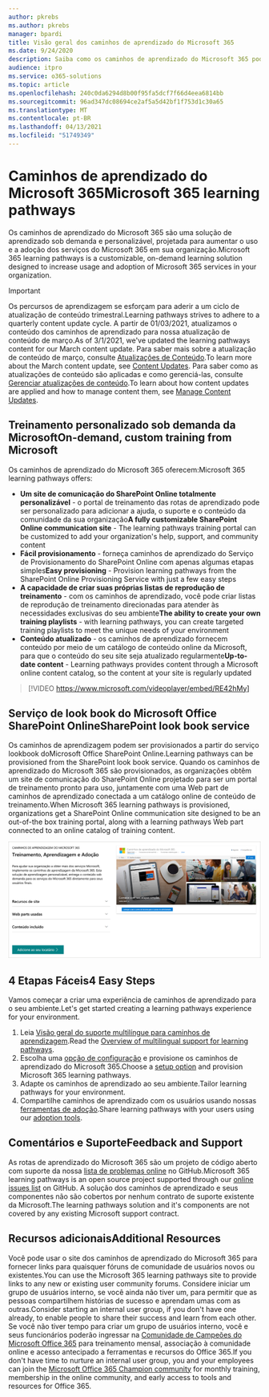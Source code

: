 ```yaml
---
author: pkrebs
ms.author: pkrebs
manager: bpardi
title: Visão geral dos caminhos de aprendizado do Microsoft 365
ms.date: 9/24/2020
description: Saiba como os caminhos de aprendizado do Microsoft 365 podem acelerar o uso e a adoção dos serviços do Microsoft 365 em sua organização. Os caminhos de aprendizado incluem uma Web part personalizada do SharePoint Online e um moderno site de treinamento em comunicações do SharePoint Online que é facilmente provisionado para o locatário do Microsoft 365.
audience: itpro
ms.service: o365-solutions
ms.topic: article
ms.openlocfilehash: 240c0da6294d8b00f95fa5dcf7f66d4eea6814bb
ms.sourcegitcommit: 96ad347dc08694ce2af5a5d42bf1f753d1c30a65
ms.translationtype: MT
ms.contentlocale: pt-BR
ms.lasthandoff: 04/13/2021
ms.locfileid: "51749349"
---
```

# <a name="microsoft-365-learning-pathways"></a><span data-ttu-id="9ab80-104">Caminhos de aprendizado do Microsoft 365</span><span class="sxs-lookup"><span data-stu-id="9ab80-104">Microsoft 365 learning pathways</span></span> 
<span data-ttu-id="9ab80-105">Os caminhos de aprendizado do Microsoft 365 são uma solução de aprendizado sob demanda e personalizável, projetada para aumentar o uso e a adoção dos serviços do Microsoft 365 em sua organização.</span><span class="sxs-lookup"><span data-stu-id="9ab80-105">Microsoft 365 learning pathways is a customizable, on-demand learning solution designed to increase usage and adoption of Microsoft 365 services in your organization.</span></span>    

> [!IMPORTANT]
> <span data-ttu-id="9ab80-106">Os percursos de aprendizagem se esforçam para aderir a um ciclo de atualização de conteúdo trimestral.</span><span class="sxs-lookup"><span data-stu-id="9ab80-106">Learning pathways strives to adhere to a quarterly content update cycle.</span></span> <span data-ttu-id="9ab80-107">A partir de 01/03/2021, atualizamos o conteúdo dos caminhos de aprendizado para nossa atualização de conteúdo de março.</span><span class="sxs-lookup"><span data-stu-id="9ab80-107">As of 3/1/2021, we've updated the learning pathways content for our March content update.</span></span> <span data-ttu-id="9ab80-108">Para saber mais sobre a atualização de conteúdo de março, consulte [Atualizações de Conteúdo](custom_contentupdates.md).</span><span class="sxs-lookup"><span data-stu-id="9ab80-108">To learn more about the March content update, see [Content Updates](custom_contentupdates.md).</span></span> <span data-ttu-id="9ab80-109">Para saber como as atualizações de conteúdo são aplicadas e como gerenciá-las, consulte [Gerenciar atualizações de conteúdo](custom_contentupdatesmanage.md).</span><span class="sxs-lookup"><span data-stu-id="9ab80-109">To learn about how content updates are applied and how to manage content them, see [Manage Content Updates](custom_contentupdatesmanage.md).</span></span>  

## <a name="on-demand-custom-training-from-microsoft"></a><span data-ttu-id="9ab80-110">Treinamento personalizado sob demanda da Microsoft</span><span class="sxs-lookup"><span data-stu-id="9ab80-110">On-demand, custom training from Microsoft</span></span>

<span data-ttu-id="9ab80-111">Os caminhos de aprendizado do Microsoft 365 oferecem:</span><span class="sxs-lookup"><span data-stu-id="9ab80-111">Microsoft 365 learning pathways offers:</span></span>

- <span data-ttu-id="9ab80-112">**Um site de comunicação do SharePoint Online totalmente personalizável** - o portal de treinamento das rotas de aprendizado pode ser personalizado para adicionar a ajuda, o suporte e o conteúdo da comunidade da sua organização</span><span class="sxs-lookup"><span data-stu-id="9ab80-112">**A fully customizable SharePoint Online communication site** - The learning pathways training portal can be customized to add your organization's help, support, and community content</span></span>
- <span data-ttu-id="9ab80-113">**Fácil provisionamento** - forneça caminhos de aprendizado do Serviço de Provisionamento do SharePoint Online com apenas algumas etapas simples</span><span class="sxs-lookup"><span data-stu-id="9ab80-113">**Easy provisioning** - Provision learning pathways from the SharePoint Online Provisioning Service with just a few easy steps</span></span>
- <span data-ttu-id="9ab80-114">**A capacidade de criar suas próprias listas de reprodução de treinamento** - com os caminhos de aprendizado, você pode criar listas de reprodução de treinamento direcionadas para atender às necessidades exclusivas do seu ambiente</span><span class="sxs-lookup"><span data-stu-id="9ab80-114">**The ability to create your own training playlists** - with learning pathways, you can create targeted training playlists to meet the unique needs of your environment</span></span>
- <span data-ttu-id="9ab80-115">**Conteúdo atualizado** - os caminhos de aprendizado fornecem conteúdo por meio de um catálogo de conteúdo online da Microsoft, para que o conteúdo do seu site seja atualizado regularmente</span><span class="sxs-lookup"><span data-stu-id="9ab80-115">**Up-to-date content** - Learning pathways provides content through a Microsoft online content catalog, so the content at your site is regularly updated</span></span>

> [!VIDEO https://www.microsoft.com/videoplayer/embed/RE42hMy]

## <a name="sharepoint-look-book-service"></a><span data-ttu-id="9ab80-116">Serviço de look book do Microsoft Office SharePoint Online</span><span class="sxs-lookup"><span data-stu-id="9ab80-116">SharePoint look book service</span></span>
<span data-ttu-id="9ab80-117">Os caminhos de aprendizagem podem ser provisionados a partir do serviço lookbook doMicrosoft Office SharePoint Online.</span><span class="sxs-lookup"><span data-stu-id="9ab80-117">Learning pathways can be provisioned from the SharePoint look book service.</span></span> <span data-ttu-id="9ab80-118">Quando os caminhos de aprendizado do Microsoft 365 são provisionados, as organizações obtêm um site de comunicação do SharePoint Online projetado para ser um portal de treinamento pronto para uso, juntamente com uma Web part de caminhos de aprendizado conectada a um catálogo online de conteúdo de treinamento.</span><span class="sxs-lookup"><span data-stu-id="9ab80-118">When Microsoft 365 learning pathways is provisioned, organizations get a SharePoint Online communication site designed to be an out-of-the box training portal, along with a learning pathways Web part connected to an online catalog of training content.</span></span> 

![Página de provisionamento de livro de aparência do Microsoft Office SharePoint Online](media/cg-provision.png)

## <a name="4-easy-steps"></a><span data-ttu-id="9ab80-120">4 Etapas Fáceis</span><span class="sxs-lookup"><span data-stu-id="9ab80-120">4 Easy Steps</span></span>
<span data-ttu-id="9ab80-121">Vamos começar a criar uma experiência de caminhos de aprendizado para o seu ambiente.</span><span class="sxs-lookup"><span data-stu-id="9ab80-121">Let's get started creating a learning pathways experience for your environment.</span></span>
1. <span data-ttu-id="9ab80-122">Leia [Visão geral do suporte multilíngue para caminhos de aprendizagem](custom_overview_ml.md).</span><span class="sxs-lookup"><span data-stu-id="9ab80-122">Read the [Overview of multilingual support for learning pathways](custom_overview_ml.md).</span></span> 
2. <span data-ttu-id="9ab80-123">Escolha uma [opção de configuração](custom_setupoptions.md) e provisione os caminhos de aprendizado do Microsoft 365.</span><span class="sxs-lookup"><span data-stu-id="9ab80-123">Choose a [setup option](custom_setupoptions.md) and provision Microsoft 365 learning pathways.</span></span>  
3. <span data-ttu-id="9ab80-124">Adapte os caminhos de aprendizado ao seu ambiente.</span><span class="sxs-lookup"><span data-stu-id="9ab80-124">Tailor learning pathways for your environment.</span></span>
4. <span data-ttu-id="9ab80-125">Compartilhe caminhos de aprendizado com os usuários usando nossas [ferramentas de adoção](driveadoption.md).</span><span class="sxs-lookup"><span data-stu-id="9ab80-125">Share learning pathways with your users using our [adoption tools](driveadoption.md).</span></span>

## <a name="feedback-and-support"></a><span data-ttu-id="9ab80-126">Comentários e Suporte</span><span class="sxs-lookup"><span data-stu-id="9ab80-126">Feedback and Support</span></span>

<span data-ttu-id="9ab80-127">As rotas de aprendizado do Microsoft 365 são um projeto de código aberto com suporte da nossa [lista de problemas online](https://aka.ms/CustomLearningHelp) no GitHub.</span><span class="sxs-lookup"><span data-stu-id="9ab80-127">Microsoft 365 learning pathways is an open source project supported through our [online issues list](https://aka.ms/CustomLearningHelp) on GitHub.</span></span> <span data-ttu-id="9ab80-128">A solução dos caminhos de aprendizado e seus componentes não são cobertos por nenhum contrato de suporte existente da Microsoft.</span><span class="sxs-lookup"><span data-stu-id="9ab80-128">The learning pathways solution and it's components are not covered by any existing Microsoft support contract.</span></span>  

## <a name="additional-resources"></a><span data-ttu-id="9ab80-129">Recursos adicionais</span><span class="sxs-lookup"><span data-stu-id="9ab80-129">Additional Resources</span></span>
<span data-ttu-id="9ab80-130">Você pode usar o site dos caminhos de aprendizado do Microsoft 365 para fornecer links para quaisquer fóruns de comunidade de usuários novos ou existentes.</span><span class="sxs-lookup"><span data-stu-id="9ab80-130">You can use the Microsoft 365 learning pathways site to provide links to any new or existing user community forums.</span></span> <span data-ttu-id="9ab80-131">Considere iniciar um grupo de usuários interno, se você ainda não tiver um, para permitir que as pessoas compartilhem histórias de sucesso e aprendam umas com as outras.</span><span class="sxs-lookup"><span data-stu-id="9ab80-131">Consider starting an internal user group, if you don't have one already, to enable people to share their success and learn from each other.</span></span>  <span data-ttu-id="9ab80-132">Se você não tiver tempo para criar um grupo de usuários interno, você e seus funcionários poderão ingressar na [Comunidade de Campeões do Microsoft Office 365](https://aka.ms/O365Champions) para treinamento mensal, associação à comunidade online e acesso antecipado a ferramentas e recursos do Office 365.</span><span class="sxs-lookup"><span data-stu-id="9ab80-132">If you don't have time to nurture an internal user group, you and your employees can join the [Microsoft Office 365 Champion community](https://aka.ms/O365Champions) for monthly training, membership in the online community, and early access to tools and resources for Office 365.</span></span>